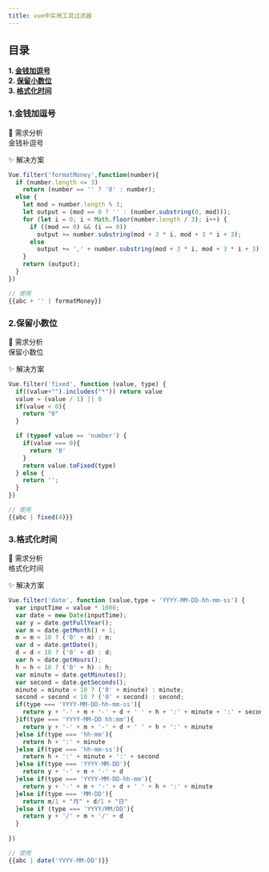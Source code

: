 ```yaml
---
title: vue中实用工具过滤器
---
```


## 目录
**1. [金钱加逗号](#jump1)**  
**2. [保留小数位](#jump2)**  
**3. [格式化时间](#jump3)**  

### <span id="jump1">1.金钱加逗号</span>

:tropical_drink: 需求分析  
  金钱补逗号  

:sparkles: 解决方案
``` js
Vue.filter('formatMoney',function(number){
  if (number.length <= 3)
    return (number == '' ? '0' : number);
  else {
    let mod = number.length % 3;
    let output = (mod == 0 ? '' : (number.substring(0, mod)));
    for (let i = 0; i < Math.floor(number.length / 3); i++) {
      if ((mod == 0) && (i == 0))
        output += number.substring(mod + 3 * i, mod + 3 * i + 3);
      else
        output += ',' + number.substring(mod + 3 * i, mod + 3 * i + 3);
    }
    return (output);
  }
})

// 使用
{{abc + '' | formatMoney}}
```


### <span id="jump2">2.保留小数位</span>

:tropical_drink: 需求分析  
  保留小数位  

:sparkles: 解决方案
``` js
Vue.filter('fixed', function (value, type) {
  if((value+"").includes("*")) return value
  value = (value / 1) || 0
  if(value < 0){
    return "0"
  }

  if (typeof value == 'number') {
    if(value === 0){
      return '0'
    }
    return value.toFixed(type)
  } else {
    return '';
  }
})

// 使用
{{abc | fixed(4)}}
```


### <span id="jump3">3.格式化时间</span>

:tropical_drink: 需求分析  
  格式化时间  

:sparkles: 解决方案
``` js
Vue.filter('date', function (value,type = 'YYYY-MM-DD-hh-mm-ss') {
  var inputTime = value * 1000;
  var date = new Date(inputTime);
  var y = date.getFullYear();
  var m = date.getMonth() + 1;
  m = m < 10 ? ('0' + m) : m;
  var d = date.getDate();
  d = d < 10 ? ('0' + d) : d;
  var h = date.getHours();
  h = h < 10 ? ('0' + h) : h;
  var minute = date.getMinutes();
  var second = date.getSeconds();
  minute = minute < 10 ? ('0' + minute) : minute;
  second = second < 10 ? ('0' + second) : second;
  if(type === 'YYYY-MM-DD-hh-mm-ss'){
    return y + '-' + m + '-' + d + ' ' + h + ':' + minute + ':' + second;
  }if(type === 'YYYY-MM-DD hh:mm'){
    return y + '-' + m + '-' + d + ' ' + h + ':' + minute 
  }else if(type === 'hh-mm'){
    return h + ':' + minute
  }else if(type === 'hh-mm-ss'){
    return h + ':' + minute + ':' + second
  }else if(type === 'YYYY-MM-DD'){
    return y + '-' + m + '-' + d
  }else if(type === 'YYYY-MM-DD-hh-mm'){
    return y + '-' + m + '-' + d + ' ' + h + ':' + minute
  }else if(type === 'MM-DD'){
    return m/1 + "月" + d/1 + "日"
  }else if (type === 'YYYY/MM/DD'){
    return y + '/' + m + '/' + d
  }
  
})

// 使用
{{abc | date('YYYY-MM-DD')}}
```